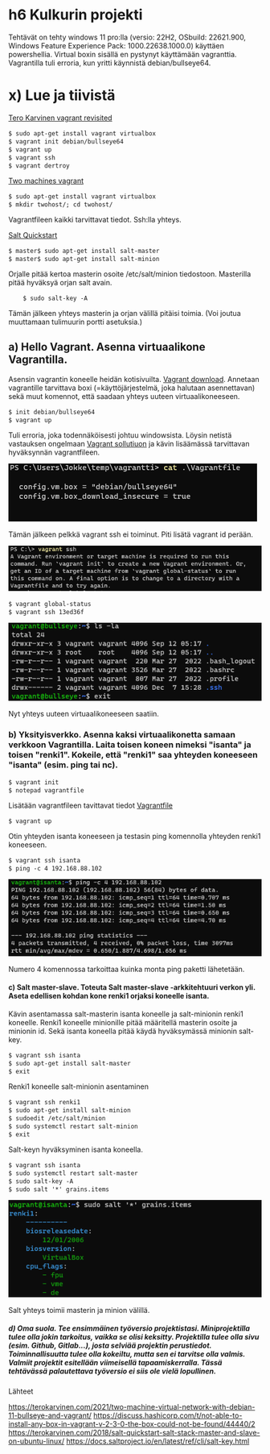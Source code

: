 # h6 Kulkurin projekti

Tehtävät on tehty windows 11 pro:lla (versio: 22H2, OSbuild: 22621.900, Windows Feature Experience Pack: 1000.22638.1000.0) käyttäen powershellia. Virtual boxin sisällä en pystynyt käyttämään vagranttia. Vagrantilla tuli erroria, kun yritti käynnistä debian/bullseye64. 

# x) Lue ja tiivistä

[Tero Karvinen vagrant revisited](https://terokarvinen.com/2017/04/11/vagrant-revisited-install-boot-new-virtual-machine-in-31-seconds/)

    $ sudo apt-get install vagrant virtualbox    
    $ vagrant init debian/bullseye64    
    $ vagrant up
    $ vagrant ssh
    $ vagrant dertroy
    
[Two machines vagrant](https://terokarvinen.com/2021/two-machine-virtual-network-with-debian-11-bullseye-and-vagrant/) 

    $ sudo apt-get install vagrant virtualbox
    $ mkdir twohost/; cd twohost/
    
Vagrantfileen kaikki tarvittavat tiedot. Ssh:lla yhteys.

[Salt Quickstart](https://terokarvinen.com/2018/salt-quickstart-salt-stack-master-and-slave-on-ubuntu-linux/) 

    $ master$ sudo apt-get install salt-master
    $ master$ sudo apt-get install salt-minion
    
 Orjalle pitää kertoa masterin osoite /etc/salt/minion tiedostoon. Masterilla pitää hyväksyä orjan salt avain.
        
        $ sudo salt-key -A

Tämän jälkeen yhteys masterin ja orjan välillä pitäisi toimia. (Voi joutua muuttamaan tulimuurin portti asetuksia.)

## a) Hello Vagrant. Asenna virtuaalikone Vagrantilla.

Asensin vagrantin koneelle heidän kotisivuilta. [Vagrant download](https://developer.hashicorp.com/vagrant/downloads). Annetaan vagrantille tarvittava boxi (=käyttöjärjestelmä, joka halutaan asennettavan) sekä muut komennot, että saadaan yhteys uuteen virtuaalikoneeseen.

    $ init debian/bullseye64  
    $ vagrant up

Tuli erroria, joka todennäköisesti johtuu windowsista. Löysin netistä vastauksen ongelmaan [Vagrant sollutiuon](https://discuss.hashicorp.com/t/not-able-to-install-any-box-in-vagrant-v-2-3-0-the-box-could-not-be-found/44440/2) ja kävin lisäämässä tarvittavan hyväksynnän vagrantfileen.

![Alt text](/h6/h6a1.png)

Tämän jälkeen pelkkä vagrant ssh ei toiminut. Piti lisätä vagrant id perään.

![Alt text](/h6/h6a2.png)

    $ vagrant global-status
    $ vagrant ssh 13ed36f

![Alt text](/h6/h6a3.png)

Nyt yhteys uuteen virtuaalikoneeseen saatiin.

### b) Yksityisverkko. Asenna kaksi virtuaalikonetta samaan verkkoon Vagrantilla. Laita toisen koneen nimeksi "isanta" ja toisen "renki1". Kokeile, että "renki1" saa yhteyden koneeseen "isanta" (esim. ping tai nc). 

    $ vagrant init
    $ notepad vagrantfile
 
Lisätään vagrantfileen tavittavat tiedot [Vagrantfile](https://terokarvinen.com/2021/two-machine-virtual-network-with-debian-11-bullseye-and-vagrant/)

    $ vagrant up

Otin yhteyden isanta koneeseen ja testasin ping komennolla yhteyden renki1 koneeseen.

    $ vagrant ssh isanta
    $ ping -c 4 192.168.88.102
    
![Alt text](/h6/h6b1.png)

Numero 4 komennossa tarkoittaa kuinka monta ping paketti lähetetään.

#### c) Salt master-slave. Toteuta Salt master-slave -arkkitehtuuri verkon yli. Aseta edellisen kohdan kone renki1 orjaksi koneelle isanta.

Kävin asentamassa salt-masterin isanta koneelle ja salt-minionin renki1 koneelle. Renki1 koneelle minionille pitää määritellä masterin osoite ja minionin id. Sekä isanta koneella pitää käydä hyväksymässä minionin salt-key.

    $ vagrant ssh isanta 
    $ sudo apt-get install salt-master
    $ exit
    
Renki1 koneelle salt-minionin asentaminen

    $ vagrant ssh renki1
    $ sudo apt-get install salt-minion
    $ sudoedit /etc/salt/minion
    $ sudo systemctl restart salt-minion
    $ exit
    
Salt-keyn hyväksyminen isanta koneella.   
    
    $ vagrant ssh isanta 
    $ sudo systemctl restart salt-master
    $ sudo salt-key -A
    $ sudo salt '*' grains.items
    
![Alt text](/h6/h6c1.png)
     
Salt yhteys toimii masterin ja minion välillä.

##### d) Oma suola. Tee ensimmäinen työversio projektistasi. Miniprojektilla tulee olla jokin tarkoitus, vaikka se olisi keksitty. Projektilla tulee olla sivu (esim. Github, Gitlab...), josta selviää projektin perustiedot. Toiminnallisuutta tulee olla kokeiltu, mutta sen ei tarvitse olla valmis. Valmiit projektit esitellään viimeisellä tapaamiskerralla. Tässä tehtävässä palautettava työversio ei siis ole vielä lopullinen.


Lähteet

https://terokarvinen.com/2021/two-machine-virtual-network-with-debian-11-bullseye-and-vagrant/
https://discuss.hashicorp.com/t/not-able-to-install-any-box-in-vagrant-v-2-3-0-the-box-could-not-be-found/44440/2
https://terokarvinen.com/2018/salt-quickstart-salt-stack-master-and-slave-on-ubuntu-linux/
https://docs.saltproject.io/en/latest/ref/cli/salt-key.html
